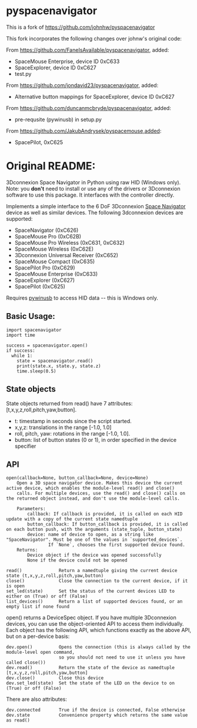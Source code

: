 # pyspacenavigator
This is a fork of https://github.com/johnhw/pyspacenavigator

This fork incorporates the following changes over johnw's original code:

From https://github.com/FaneIsAvailable/pyspacenavigator, added:
   - SpaceMouse Enterprise, device ID 0xC633
   - SpaceExplorer, device ID 0xC627
   - test.py

From https://github.com/jondavid23/pyspacenavigator, added:
   - Alternative button mappings for SpaceExplorer, device ID 0xC627

From https://github.com/duncanmcbryde/pyspacenavigator, added:
   - pre-requsite (pywinusb) in setup.py

From https://github.com/JakubAndrysek/pyspacemouse,added:
  - SpacePilot, 0xC625

# Original README:

3Dconnexion Space Navigator in Python using raw HID (Windows only). Note: you **don't** need to install or use any of the drivers or 3Dconnexion software to use this package. It interfaces with the controller directly.

Implements a simple interface to the 6 DoF 3Dconnexion [Space Navigator](http://www.3dconnexion.co.uk/products/spacemouse/spacenavigator.html) device as well as similar devices. The following 3dconnexion devices are supported:

* SpaceNavigator (0xC626)
* SpaceMouse Pro (0xC62B)
* SpaceMouse Pro Wireless (0xC631, 0xC632)
* SpaceMouse Wireless (0xC62E)
* 3Dconnexion Universal Receiver (0xC652)
* SpaceMouse Compact (0xC635)
* SpacePilot Pro (0xC629)
* SpaceMouse Enterprise (0xC633)
* SpaceExplorer (0xC627)
* SpacePilot (0xC625)

Requires [pywinusb](https://pypi.python.org/pypi/pywinusb/) to access HID data -- this is Windows only.

## Basic Usage:

    import spacenavigator
    import time
    
    success = spacenavigator.open()
    if success:
      while 1:
        state = spacenavigator.read()
        print(state.x, state.y, state.z)
        time.sleep(0.5)

## State objects      
State objects returned from read() have 7 attributes: [t,x,y,z,roll,pitch,yaw,button].

* t: timestamp in seconds since the script started. 
* x,y,z: translations in the range [-1.0, 1.0] 
* roll, pitch, yaw: rotations in the range [-1.0, 1.0].
* button: list of button states (0 or 1), in order specified in the device specifier

## API
    open(callback=None, button_callback=None, device=None)      
        Open a 3D space navigator device. Makes this device the current active device, which enables the module-level read() and close()
        calls. For multiple devices, use the read() and close() calls on the returned object instead, and don't use the module-level calls.
    
        Parameters:        
            callback: If callback is provided, it is called on each HID update with a copy of the current state namedtuple  
            button_callback: If button_callback is provided, it is called on each button push, with the arguments (state_tuple, button_state) 
            device: name of device to open, as a string like "SpaceNavigator". Must be one of the values in `supported_devices`. 
                    If `None`, chooses the first supported device found.            
        Returns:
            Device object if the device was opened successfully
            None if the device could not be opened
        
    read()              Return a namedtuple giving the current device state (t,x,y,z,roll,pitch,yaw,button)
    close()             Close the connection to the current device, if it is open
    set_led(state)      Set the status of the current devices LED to either on (True) or off (False)
    list_devices()      Return a list of supported devices found, or an empty list if none found


open() returns a DeviceSpec object. If you have multiple 3Dconnexion devices, you can use the object-oriented API to access them individually.
Each object has the following API, which functions exactly as the above API, but on a per-device basis:

    dev.open()          Opens the connection (this is always called by the module-level open command, 
                        so you should not need to use it unless you have called close())
    dev.read()          Return the state of the device as namedtuple [t,x,y,z,roll,pitch,yaw,button]
    dev.close()         Close this device
    dev.set_led(state)  Set the state of the LED on the device to on (True) or off (False)
    
There are also attributes:
    
    dev.connected       True if the device is connected, False otherwise
    dev.state           Convenience property which returns the same value as read()
